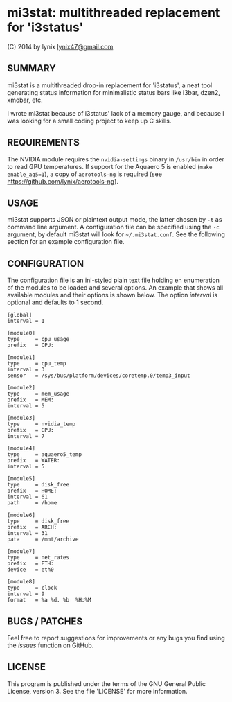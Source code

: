 # mi3stat: multithreaded replacement for 'i3status'

(C) 2014 by lynix <lynix47@gmail.com>
        
## SUMMARY
mi3stat is a multithreaded drop-in replacement for 'i3status', a neat tool
generating status information for minimalistic status bars like i3bar, dzen2,
xmobar, etc.

I wrote mi3stat because of i3status' lack of a memory gauge, and because I
was looking for a small coding project to keep up C skills.


## REQUIREMENTS
The NVIDIA module requires the `nvidia-settings` binary in `/usr/bin` in order
to read GPU temperatures.
If support for the Aquaero 5 is enabled (`make enable_aq5=1`), a copy of
`aerotools-ng` is required (see https://github.com/lynix/aerotools-ng).


## USAGE
mi3stat supports JSON or plaintext output mode, the latter chosen by `-t` as
command line argument.
A configuration file can be specified using the `-c` argument, by default
mi3stat will look for `~/.mi3stat.conf`. See the following section for an
example configuration file.


## CONFIGURATION
The configuration file is an ini-styled plain text file holding en enumeration
of the modules to be loaded and several options. An example that shows all
available modules and their options is shown below. The option *interval* is
optional and defaults to 1 second.

    [global]
    interval = 1
    
    [module0]
    type     = cpu_usage
    prefix   = CPU: 
    
    [module1]
    type     = cpu_temp
    interval = 3
    sensor   = /sys/bus/platform/devices/coretemp.0/temp3_input
    
    [module2]
    type     = mem_usage
    prefix   = MEM: 
    interval = 5
    
    [module3]
    type     = nvidia_temp
    prefix   = GPU: 
    interval = 7
    
    [module4]
    type     = aquaero5_temp
    prefix   = WATER: 
    interval = 5
    
    [module5]
    type     = disk_free
    prefix   = HOME: 
    interval = 61
    path     = /home
    
    [module6]
    type     = disk_free
    prefix   = ARCH: 
    interval = 31
    pata     = /mnt/archive
    
    [module7]
    type     = net_rates
    prefix   = ETH: 
    device   = eth0
    
    [module8]
    type     = clock
    interval = 9
    format   = %a %d. %b  %H:%M


## BUGS / PATCHES
Feel free to report suggestions for improvements or any bugs you find using the
*issues* function on GitHub.


## LICENSE
This program is published under the terms of the GNU General Public License,
version 3. See the file 'LICENSE' for more information.
